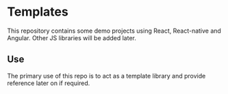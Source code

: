 # Templates

This repository contains some demo projects using React, React-native and Angular. Other JS libraries will be added later. 

## Use

The primary use of this repo is to act as a template library and provide reference later on if required. 
